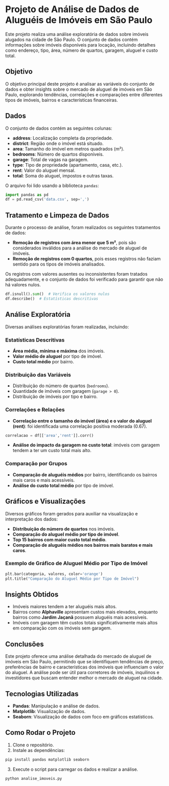 # Projeto de Análise de Dados de Aluguéis de Imóveis em São Paulo

Este projeto realiza uma análise exploratória de dados sobre imóveis alugados na cidade de São Paulo. O conjunto de dados contém informações sobre imóveis disponíveis para locação, incluindo detalhes como endereço, tipo, área, número de quartos, garagem, aluguel e custo total.

## Objetivo

O objetivo principal deste projeto é analisar as variáveis do conjunto de dados e obter insights sobre o mercado de aluguel de imóveis em São Paulo, explorando tendências, correlações e comparações entre diferentes tipos de imóveis, bairros e características financeiras.

## Dados

O conjunto de dados contém as seguintes colunas:

- **address**: Localização completa da propriedade.
- **district**: Região onde o imóvel está situado.
- **area**: Tamanho do imóvel em metros quadrados (m²).
- **bedrooms**: Número de quartos disponíveis.
- **garage**: Total de vagas na garagem.
- **type**: Tipo de propriedade (apartamento, casa, etc.).
- **rent**: Valor do aluguel mensal.
- **total**: Soma do aluguel, impostos e outras taxas.

O arquivo foi lido usando a biblioteca `pandas`:

```python
import pandas as pd
df = pd.read_csv('data.csv', sep=',')
```

## Tratamento e Limpeza de Dados

Durante o processo de análise, foram realizados os seguintes tratamentos de dados:

- **Remoção de registros com área menor que 5 m²**, pois são considerados inválidos para a análise do mercado de aluguel de imóveis.
- **Remoção de registros com 0 quartos**, pois esses registros não faziam sentido para os tipos de imóveis analisados.
  
Os registros com valores ausentes ou inconsistentes foram tratados adequadamente, e o conjunto de dados foi verificado para garantir que não há valores nulos.

```python
df.isnull().sum()  # Verifica os valores nulos
df.describe()  # Estatísticas descritivas
```

## Análise Exploratória

Diversas análises exploratórias foram realizadas, incluindo:

### Estatísticas Descritivas

- **Área média, mínima e máxima** dos imóveis.
- **Valor médio de aluguel** por tipo de imóvel.
- **Custo total médio** por bairro.

### Distribuição das Variáveis

- Distribuição do número de quartos (`bedrooms`).
- Quantidade de imóveis com garagem (`garage > 0`).
- Distribuição de imóveis por tipo e bairro.

### Correlações e Relações

- **Correlação entre o tamanho do imóvel (área) e o valor do aluguel (rent)**: foi identificada uma correlação positiva moderada (0.67).
  
```python
correlacao = df[['area','rent']].corr()
```

- **Análise do impacto da garagem no custo total**: imóveis com garagem tendem a ter um custo total mais alto.

### Comparação por Grupos

- **Comparação de aluguéis médios** por bairro, identificando os bairros mais caros e mais acessíveis.
- **Análise do custo total médio** por tipo de imóvel.

## Gráficos e Visualizações

Diversos gráficos foram gerados para auxiliar na visualização e interpretação dos dados:

- **Distribuição do número de quartos** nos imóveis.
- **Comparação do aluguel médio por tipo de imóvel**.
- **Top 15 bairros com maior custo total médio**.
- **Comparação de aluguéis médios nos bairros mais baratos e mais caros**.

### Exemplo de Gráfico de Aluguel Médio por Tipo de Imóvel

```python
plt.bar(categoria, valores, color='orange')
plt.title("Comparação do Aluguel Médio por Tipo de Imóvel")
```

## Insights Obtidos

- Imóveis maiores tendem a ter aluguéis mais altos.
- Bairros como **Alphaville** apresentam custos mais elevados, enquanto bairros como **Jardim Jaçanã** possuem aluguéis mais acessíveis.
- Imóveis com garagem têm custos totais significativamente mais altos em comparação com os imóveis sem garagem.

## Conclusões

Este projeto oferece uma análise detalhada do mercado de aluguel de imóveis em São Paulo, permitindo que se identifiquem tendências de preço, preferências de bairro e características dos imóveis que influenciam o valor do aluguel. A análise pode ser útil para corretores de imóveis, inquilinos e investidores que buscam entender melhor o mercado de aluguel na cidade.

## Tecnologias Utilizadas

- **Pandas**: Manipulação e análise de dados.
- **Matplotlib**: Visualização de dados.
- **Seaborn**: Visualização de dados com foco em gráficos estatísticos.

## Como Rodar o Projeto

1. Clone o repositório.
2. Instale as dependências:

```bash
pip install pandas matplotlib seaborn
```

3. Execute o script para carregar os dados e realizar a análise.

```python
python analise_imoveis.py
```
